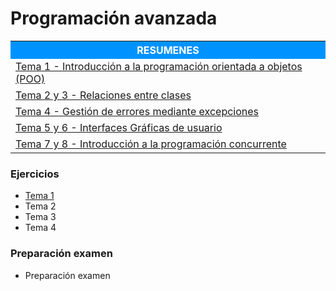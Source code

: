 # Programación avanzada

<table>  
	<tr style="background-color: rgb(0, 147, 255);">
    	<th width="60%" style="color:#FFFFFF">RESUMENES</th>
	</tr>   
    <tr>
		<td><a href="2-Curso/Segundo_cuatrimestre/Programacion_avanzada/Resumenes/Tema_1-Introduccion_a_la_programacion_orientada_a_objetos_(POO).html">Tema 1 - Introducción a la programación orientada a objetos (POO)</a></td>
    </tr>
    <tr>    
		<td><a href="2-Curso/Segundo_cuatrimestre/Programacion_avanzada/Resumenes/Tema 2 y 3 - Relaciones entre clases.html">Tema 2 y 3 - Relaciones entre clases</a></td>
    </tr>    
    <tr>    
		<td><a href="2-Curso/Segundo_cuatrimestre/Programacion_avanzada/Resumenes/Tema 4 - Gestión de errores mediante excepciones.html">Tema 4 - Gestión de errores mediante excepciones</a></td>
    </tr>    
    <tr>    
		<td><a href="2-Curso/Segundo_cuatrimestre/Programacion_avanzada/Resumenes/Tema 5 y 6 - Interfaces Gráficas de usuario.html">Tema 5 y 6 - Interfaces Gráficas de usuario</a></td>
    </tr>    
    <tr>    
		<td><a href="2-Curso/Segundo_cuatrimestre/Programacion_avanzada/Resumenes/Tema 7 y 8 - Introducción a la programación concurrente.html">Tema 7 y 8 - Introducción a la programación concurrente</a></td>
	</tr>
</table> 




### Ejercicios

- [Tema 1](https://github.com/JMPinillos/JMPinillos.github.io/blob/main/RESUMENES_INGENIERIA-INFORMATICA/2-Curso/Segundo%20cuatrimestre/Programaci%C3%B3n%20avanzada/Ejercicios/Tema%201.html)
- Tema 2
- Tema 3
- Tema 4



### Preparación examen

- Preparación examen